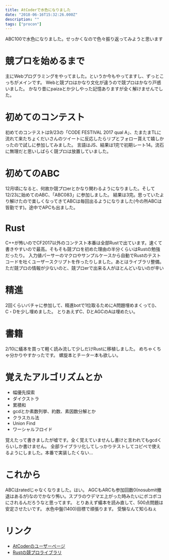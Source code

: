 ```yaml
---
title: AtCoderで水色になりました
date: "2018-06-16T15:32:26.000Z"
description: ""
tags: ["procon"]
---
```


ABC100で水色になりました。せっかくなので色々振り返ってみようと思います

# 競プロを始めるまで
主にWebプログラミングをやってました。というか今もやってますし、ずっとこっちがメインです。
Webと競プロはかなり文化が違うので競プロはかなり戸惑いました。
かなり昔にpaizaとか少しやった記憶ありますが全く解けませんでした。

# 初めてのコンテスト
初めてのコンテストは9/23の「CODE FESTIVAL 2017 qual A」、たまたまTLに流れて来たちょくだいさんのツイートに反応したらリプとフォロー貰えて嬉しかったので試しに参加してみました。
言語はJS、結果は1完で初期レート14。流石に無理だと思いしばらく競プロは放置していました。

# 初めてのABC
12月頃になると、何故か競プロerとかなり関わるようになりました。そして12/23に始めてのABC、「ABC083」に参加しました。
結果は3完。思っていたより解けたので楽しくなってきてABCは毎回出るようになりました(今の所ABCは皆勤です)。途中でAPCも出ました。

# Rust
C++が怖いのでCF2017以外のコンテスト本番は全部Rustで出ています。速くて書きやすいので最高。そもそも競プロを初めた理由の半分くらいはRustの勉強だったり。
入力値パーサーのマクロやサンプルケースから自動でRustのテストコードを吐くユーザースクリプトを作ったりしました。あとはライブラリ整備。
ただ競プロの情報が少ないのと、競プロerで出来る人がほとんどいないのが辛い

# 精進
2回くらいバチャに参加して、精進botで1位取るためにA問題埋めまくって()、C・Dを少し埋めました。
とりあえずC、DとAGCのAは埋めたい。

# 書籍
2/10に蟻本を買って軽く読み流して少しだけRustに移植しました。
めちゃくちゃ分かりやすかったです。
螺旋本とチーター本も欲しい。

# 覚えたアルゴリズムとか
* 幅優先探索
* ダイクストラ
* 累積和
* gcdとか素数列挙、約数、素因数分解とか
* クラスカル法
* Union Find
* ワーシャルフロイド

覚えたって書きましたが嘘です。全く覚えていませんし書けと言われてもgcdくらいしか書けません。
全部ライブラリ化してしっかりテストしてコピペで使えるようにしました。本番で実装したくない…

# これから
ABCはratedじゃなくなりました。はい。
AGCもARCも参加回数0(nosubmit撤退はあるが)なのでかなり怖い。スプラのウデマエ上がった時みたいにボコボコにされるんだろうなと思ってます。
とりあえず蟻本を読み直して、500点問題は安定させたいです。
水色中盤(1400)目標で頑張ります。
受験なんて知らねぇ

# リンク
* [AtCoderのユーザーページ](https://beta.atcoder.jp/users/kgtkr)
* [Rustの競プロライブラリ](https://github.com/kgtkr/procon-lib-rs)